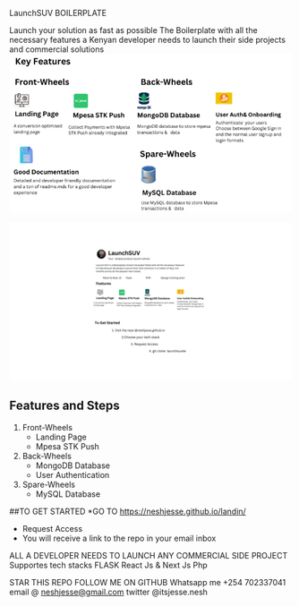 LaunchSUV  BOILERPLATE

Launch your solution as fast as possible
The Boilerplate with all the necessary features a Kenyan developer needs to launch their side projects and commercial solutions
![Screenshots](assets/launchposter.png)

![Screenshots](assets/LaunchSUV.png)

## Features and Steps
1. Front-Wheels
    * Landing Page
    * Mpesa STK Push
2. Back-Wheels
    * MongoDB Database
    * User Authentication
3. Spare-Wheels
    * MySQL Database
  
      
##TO GET STARTED
  *GO TO https://neshjesse.github.io/landin/
  * Request Access
  * You will receive a link to the repo in your email inbox





ALL A DEVELOPER NEEDS TO LAUNCH ANY COMMERCIAL SIDE PROJECT
Supportes tech stacks
FLASK
React Js & Next Js
Php




STAR THIS REPO
FOLLOW ME ON GITHUB
Whatsapp me +254 702337041
email @ neshjesse@gmail.com
twitter @itsjesse.nesh
